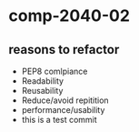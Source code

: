 # comp-2040-02

## reasons to refactor
- PEP8 comlpiance
- Readability
- Reusability 
- Reduce/avoid repitition
- performance/usability 
- this is a test commit
